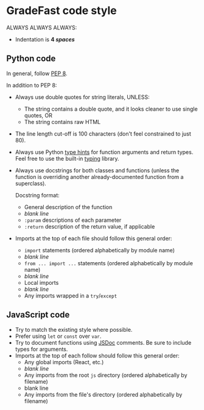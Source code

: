 # GradeFast code style

ALWAYS ALWAYS ALWAYS:
- Indentation is **4 *spaces***

## Python code

In general, follow [PEP 8](https://www.python.org/dev/peps/pep-0008/).

In addition to PEP 8:

- Always use double quotes for string literals, UNLESS:
    - The string contains a double quote, and it looks cleaner to use single quotes, OR
    - The string contains raw HTML
- The line length cut-off is 100 characters (don't feel constrained to just 80).
- Always use Python [type hints](https://www.python.org/dev/peps/pep-0484/) for function arguments
  and return types. Feel free to use the built-in
  [typing](https://docs.python.org/3/library/typing.html) library.
- Always use docstrings for both classes and functions (unless the function is overriding another
  already-documented function from a superclass).

  Docstring format:
    - General description of the function
    - *blank line*
    - `:param` descriptions of each parameter
    - `:return` description of the return value, if applicable
- Imports at the top of each file should follow this general order:
    - `import` statements (ordered alphabetically by module name)
    - *blank line*
    - `from ... import ...` statements (ordered alphabetically by module name)
    - *blank line*
    - Local imports
    - *blank line*
    - Any imports wrapped in a `try`/`except`

## JavaScript code

- Try to match the existing style where possible.
- Prefer using `let` or `const` over `var`.
- Try to document functions using [JSDoc](http://usejsdoc.org/) comments. Be sure to include types
  for arguments.
- Imports at the top of each follow should follow this general order:
    - Any global imports (React, etc.)
    - *blank line*
    - Any imports from the root `js` directory (ordered alphabetically by filename)
    - blank line
    - Any imports from the file's directory (ordered alphabetically by filename)

